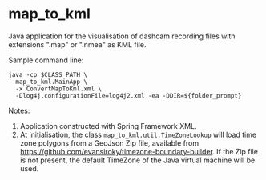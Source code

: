 # map_to_kml

Java application for the visualisation of dashcam recording files with extensions ".map" or ".nmea" as KML file.

Sample command line:

```
java -cp $CLASS_PATH \
  map_to_kml.MainApp \
  -x ConvertMapToKml.xml \
  -Dlog4j.configurationFile=log4j2.xml -ea -DDIR=${folder_prompt}
```

Notes:
1. Application constructed with Spring Framework XML.
2. At initialisation, the class `map_to_kml.util.TimeZoneLookup` will load time zone polygons from a GeoJson Zip file, available from https://github.com/evansiroky/timezone-boundary-builder. If the Zip file is not present, the default TimeZone of the Java virtual machine will be used.

